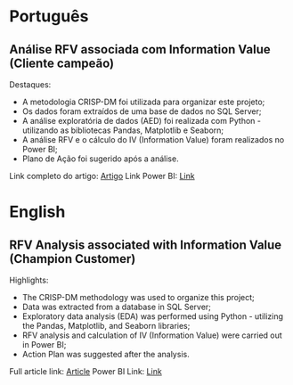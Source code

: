 # Português 

## Análise RFV associada com Information Value (Cliente campeão)

Destaques:

- A metodologia CRISP-DM foi utilizada para organizar este projeto;
- Os dados foram extraídos de uma base de dados no SQL Server;
- A análise exploratória de dados (AED) foi realizada com Python - utilizando as bibliotecas Pandas, Matplotlib e Seaborn;
- A análise RFV e o cálculo do IV (Information Value) foram realizados no Power BI;
- Plano de Ação foi sugerido após a análise.
  
Link completo do artigo: [Artigo](https://medium.com/@iuryleal/an%C3%A1lise-rfv-associada-ao-information-value-cliente-campe%C3%A3o-e5104c18c144)
Link Power BI: [Link](https://app.powerbi.com/view?r=eyJrIjoiZTlhNWFiNGYtMzlkNi00NjJjLThlYTEtMzk2OTAzMzc3OTUyIiwidCI6ImQyOGI5MzEwLWE5NzQtNGRjOC1iMDg4LTZmMTdhNTJjNjc2MiJ9)

# English

## RFV Analysis associated with Information Value (Champion Customer)

Highlights:

- The CRISP-DM methodology was used to organize this project;
- Data was extracted from a database in SQL Server;
- Exploratory data analysis (EDA) was performed using Python - utilizing the Pandas, Matplotlib, and Seaborn libraries;
- RFV analysis and calculation of IV (Information Value) were carried out in Power BI;
- Action Plan was suggested after the analysis.

Full article link: [Article](https://medium.com/@iuryleal/an%C3%A1lise-rfv-associada-ao-information-value-cliente-campe%C3%A3o-e5104c18c144)
Power BI Link: [Link](https://app.powerbi.com/view?r=eyJrIjoiZTlhNWFiNGYtMzlkNi00NjJjLThlYTEtMzk2OTAzMzc3OTUyIiwidCI6ImQyOGI5MzEwLWE5NzQtNGRjOC1iMDg4LTZmMTdhNTJjNjc2MiJ9)
